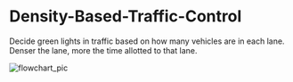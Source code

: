 # Density-Based-Traffic-Control
Decide green lights in traffic based on how many vehicles are in each lane. Denser the lane, more the time allotted to that lane.


![flowchart_pic](https://user-images.githubusercontent.com/26602019/237046107-891367e8-727c-40b2-a86a-5133c24a94b5.png)
